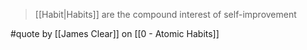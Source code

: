 > [[Habit|Habits]] are the compound interest of self-improvement

#quote by [[James Clear]] on [[0 - Atomic Habits]]
